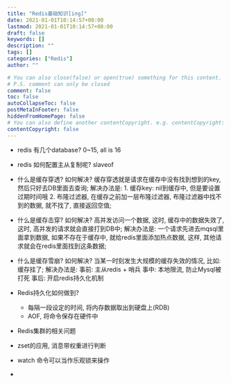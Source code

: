 ```yaml
---
title: "Redis基础知识[ing]"
date: 2021-01-01T10:14:57+08:00
lastmod: 2021-01-01T10:14:57+08:00
draft: false
keywords: []
description: ""
tags: []
categories: ["Redis"]
author: ""

# You can also close(false) or open(true) something for this content.
# P.S. comment can only be closed
comment: false
toc: false
autoCollapseToc: false
postMetaInFooter: false
hiddenFromHomePage: false
# You can also define another contentCopyright. e.g. contentCopyright: "This is another copyright."
contentCopyright: false
---
```

<!--more-->
- redis 有几个database?
  0~15, all is 16

- redis 如何配置主从复制呢?
  slaveof

- 什么是缓存穿透? 如何解决?
  缓存穿透就是请求在缓存中没有找到想到的key, 然后只好去DB里面去查询;
  解决办法是: 1. 缓存key: nil到缓存中, 但是要设置过期时间哦 2. 布隆过滤器, 在缓存之前加一层布隆过滤器, 布隆过滤器中找不到的数据, 就不找了, 直接返回空值;

- 什么是缓存击穿? 如何解决?
  高并发访问一个数据, 这时, 缓存中的数据失效了, 这时, 高并发的请求就会直接打到DB中;
  解决办法是: 一个请求先进去mqsql里面拿到数据, 如果不存在于缓存中, 就给redis里面添加热点数据, 这样, 其他请求就会在redis里面找到这条数据;

- 什么是缓存雪崩? 如何解决?
  当某一时刻发生大规模的缓存失效的情况, 比如: 缓存挂了;
  解决办法是: 事前: 主从redis + 哨兵
  事中: 本地限流, 防止Mysql被打死
  事后: 开启redis持久化机制

- Redis持久化如何做到?
  - 每隔一段设定的时间, 将内存数据取出到硬盘上(RDB)
  - AOF, 将命令保存在硬件中

- Redis集群的相关问题

- zset的应用, 消息带权重进行判断

- watch 命令可以当作乐观锁来操作

- 